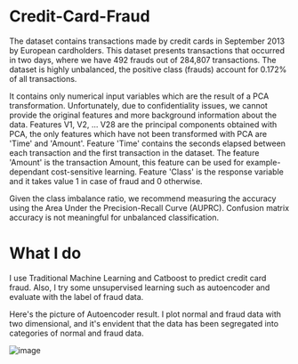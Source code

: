 # Credit-Card-Fraud

The dataset contains transactions made by credit cards in September 2013 by European cardholders.
This dataset presents transactions that occurred in two days, where we have 492 frauds out of 284,807 transactions. The dataset is highly unbalanced, the positive class (frauds) account for 0.172% of all transactions.

It contains only numerical input variables which are the result of a PCA transformation. Unfortunately, due to confidentiality issues, we cannot provide the original features and more background information about the data. Features V1, V2, … V28 are the principal components obtained with PCA, the only features which have not been transformed with PCA are 'Time' and 'Amount'. Feature 'Time' contains the seconds elapsed between each transaction and the first transaction in the dataset. The feature 'Amount' is the transaction Amount, this feature can be used for example-dependant cost-sensitive learning. Feature 'Class' is the response variable and it takes value 1 in case of fraud and 0 otherwise.

Given the class imbalance ratio, we recommend measuring the accuracy using the Area Under the Precision-Recall Curve (AUPRC). Confusion matrix accuracy is not meaningful for unbalanced classification.

# What I do

I use Traditional Machine Learning and Catboost to predict credit card fraud. 
Also, I try some unsupervised learning such as autoencoder and evaluate with the label of fraud data.

Here's the picture of Autoencoder result. I plot normal and fraud data with two dimensional, and it's envident that the data has been segregated into categories of normal and fraud data.

![image](https://github.com/Elvis-YAL/Credit-Card-Fraud/assets/40426433/1fdca1e4-a8e3-4956-a323-3f485b9c52bc)
